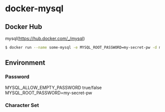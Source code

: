 # docker-mysql


## Docker Hub

mysql(https://hub.docker.com/_/mysql)  

```bash
$ docker run --name some-mysql -e MYSQL_ROOT_PASSWORD=my-secret-pw -d mysql:tag     
```

## Environment

### Password

MYSQL_ALLOW_EMPTY_PASSWORD true/false   
MYSQL_ROOT_PASSWORD=my-secret-pw   

### Character Set


 
